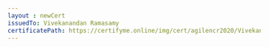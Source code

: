 ```yaml
--- 
layout : newCert 
issuedTo: Vivekanandan Ramasamy 
certificatePath: https://certifyme.online/img/cert/agilencr2020/VivekanandanRamasamy_a1cba.png
--- 
```

